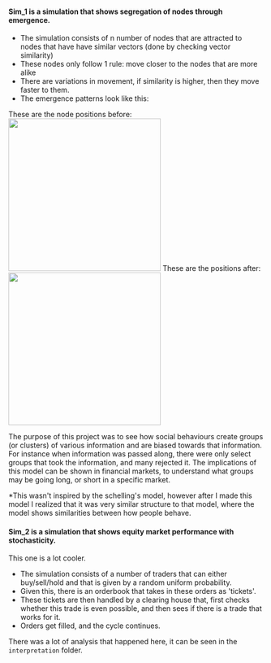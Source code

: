 #### Sim_1 is a simulation that shows segregation of nodes through emergence.
- The simulation consists of n number of nodes that are attracted to nodes that have have similar vectors (done by checking vector similarity)
- These nodes only follow 1 rule: move closer to the nodes that are more alike
-   There are variations in movement, if similarity is higher, then they move faster to them.
- The emergence patterns look like this:

These are the node positions before:
<img src="https://github.com/user-attachments/assets/085e682c-fdd1-4f37-8d97-285ada0ad110" width="300">
These are the positions after: 
<img src="https://github.com/user-attachments/assets/a476aa25-94d5-44fe-8adf-d2d366e4b11c" width="300">

The purpose of this project was to see how social behaviours create groups (or clusters) of various information and are biased towards that information. For instance when information was passed along, there were only select groups that took the information, and many rejected it. 
The implications of this model can be shown in financial markets, to understand what groups may be going long, or short in a specific market.

*This wasn't inspired by the schelling's model, however after I made this model I realized that it was very similar structure to that model, where the model shows similarities between how people behave.


#### Sim_2 is a simulation that shows equity market performance with stochasticity. 
This one is a lot cooler.

- The simulation consists of a number of traders that can either buy/sell/hold and that is given by a random uniform probability.
- Given this, there is an orderbook that takes in these orders as 'tickets'.
- These tickets are then handled by a clearing house that, first checks whether this trade is even possible, and then sees if there is a trade that works for it.
- Orders get filled, and the cycle continues.

There was a lot of analysis that happened here, it can be seen in the ```interpretation``` folder. 
